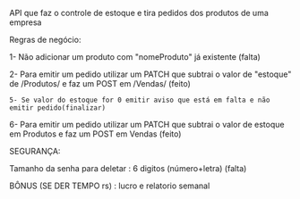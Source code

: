 API que faz o controle de estoque e tira pedidos dos produtos de uma empresa

Regras de negócio:

1- Não adicionar um produto com "nomeProduto" já existente (falta)


2- Para emitir um pedido utilizar um PATCH que subtrai o valor de "estoque" de /Produtos/ e faz um POST em /Vendas/  (feito)

    5- Se valor do estoque for 0 emitir aviso que está em falta e não emitir pedido(finalizar)

6- Para emitir um pedido utilizar um PATCH que subtrai o valor de estoque em Produtos e faz um POST em Vendas (feito)


SEGURANÇA:

Tamanho da senha para deletar  : 6 digitos (número+letra) (falta)


BÔNUS (SE DER TEMPO rs) :
lucro e relatorio semanal